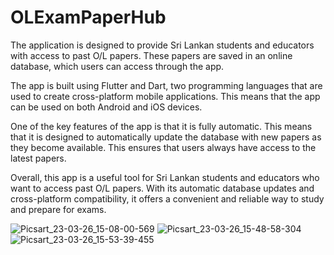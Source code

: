 # OLExamPaperHub

The application is designed to provide Sri Lankan students and educators with access to past O/L papers. These papers are saved in an online database, which users can access through the app.

The app is built using Flutter and Dart, two programming languages that are used to create cross-platform mobile applications. This means that the app can be used on both Android and iOS devices.

One of the key features of the app is that it is fully automatic. This means that it is designed to automatically update the database with new papers as they become available. This ensures that users always have access to the latest papers.

Overall, this app is a useful tool for Sri Lankan students and educators who want to access past O/L papers. With its automatic database updates and cross-platform compatibility, it offers a convenient and reliable way to study and prepare for exams.

![Picsart_23-03-26_15-08-00-569](https://user-images.githubusercontent.com/90560618/227769478-f98fad9d-25d1-4f39-b807-d697441b8de9.jpg)
![Picsart_23-03-26_15-48-58-304](https://user-images.githubusercontent.com/90560618/227769481-36f95dfa-27cc-40cd-8dce-ac521bc437a9.jpg)
![Picsart_23-03-26_15-53-39-455](https://user-images.githubusercontent.com/90560618/227769548-08b21310-d871-49d8-8134-cdd112f21a24.jpg)

